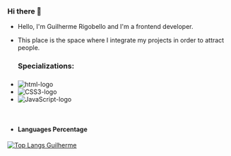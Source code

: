 ### Hi there 👋


- Hello, I'm Guilherme Rigobello and I'm a frontend developer. 
- This place is the space where I integrate my projects in order to attract people.
  <br>


  
  <h3>Specializations:<h3>

- <img src="https://img.shields.io/badge/HTML5-E34F26?style=for-the-badge&logo=html5&logoColor=white" alt="html-logo">
- <img src="https://img.shields.io/badge/CSS3-1572B6?style=for-the-badge&logo=css3&logoColor=white" alt="CSS3-logo">
- <img src="https://img.shields.io/badge/JavaScript-F7DF1E?style=for-the-badge&logo=javascript&logoColor=black" alt="JavaScript-logo">

<br>

- <h4>Languages Percentage<h4>

[![Top Langs Guilherme](https://github-readme-stats.vercel.app/api/top-langs/?username=Guilherme-Rigobello)](https://github.com/anuraghazra/github-readme-stats)



